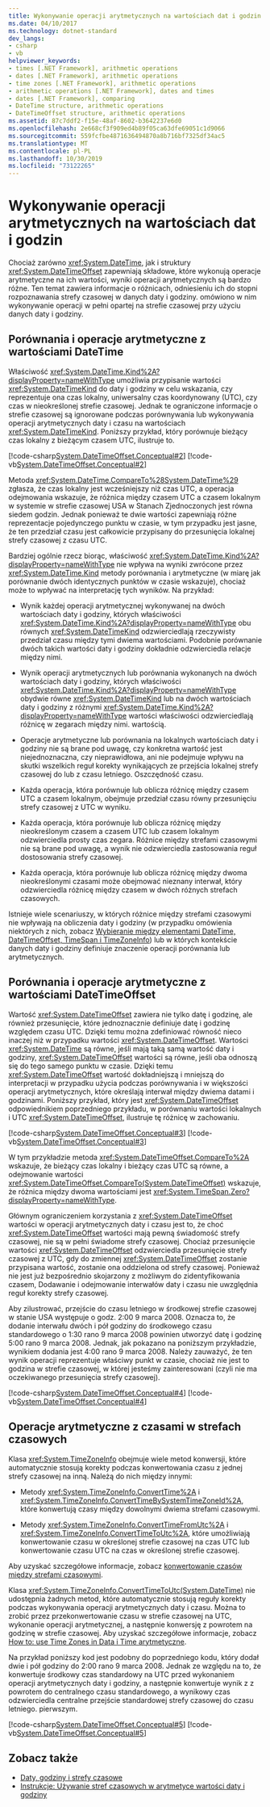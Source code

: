 ```yaml
---
title: Wykonywanie operacji arytmetycznych na wartościach dat i godzin
ms.date: 04/10/2017
ms.technology: dotnet-standard
dev_langs:
- csharp
- vb
helpviewer_keywords:
- times [.NET Framework], arithmetic operations
- dates [.NET Framework], arithmetic operations
- time zones [.NET Framework], arithmetic operations
- arithmetic operations [.NET Framework], dates and times
- dates [.NET Framework], comparing
- DateTime structure, arithmetic operations
- DateTimeOffset structure, arithmetic operations
ms.assetid: 87c7ddf2-f15e-48af-8602-b3642237e6d0
ms.openlocfilehash: 2e668cf3f909ed4b89f05ca63dfe69051c1d9066
ms.sourcegitcommit: 559fcfbe4871636494870a8b716bf7325df34ac5
ms.translationtype: MT
ms.contentlocale: pl-PL
ms.lasthandoff: 10/30/2019
ms.locfileid: "73122265"
---
```

# <a name="performing-arithmetic-operations-with-dates-and-times"></a>Wykonywanie operacji arytmetycznych na wartościach dat i godzin

Chociaż zarówno <xref:System.DateTime>, jak i struktury <xref:System.DateTimeOffset> zapewniają składowe, które wykonują operacje arytmetyczne na ich wartości, wyniki operacji arytmetycznych są bardzo różne. Ten temat zawiera informacje o różnicach, odniesieniu ich do stopni rozpoznawania strefy czasowej w danych daty i godziny. omówiono w nim wykonywanie operacji w pełni opartej na strefie czasowej przy użyciu danych daty i godziny.

## <a name="comparisons-and-arithmetic-operations-with-datetime-values"></a>Porównania i operacje arytmetyczne z wartościami DateTime

Właściwość <xref:System.DateTime.Kind%2A?displayProperty=nameWithType> umożliwia przypisanie wartości <xref:System.DateTimeKind> do daty i godziny w celu wskazania, czy reprezentuje ona czas lokalny, uniwersalny czas koordynowany (UTC), czy czas w nieokreślonej strefie czasowej. Jednak te ograniczone informacje o strefie czasowej są ignorowane podczas porównywania lub wykonywania operacji arytmetycznych daty i czasu na wartościach <xref:System.DateTimeKind>. Poniższy przykład, który porównuje bieżący czas lokalny z bieżącym czasem UTC, ilustruje to.

[!code-csharp[System.DateTimeOffset.Conceptual#2](../../../samples/snippets/csharp/VS_Snippets_CLR_System/system.DateTimeOffset.Conceptual/cs/Conceptual2.cs#2)]
[!code-vb[System.DateTimeOffset.Conceptual#2](../../../samples/snippets/visualbasic/VS_Snippets_CLR_System/system.DateTimeOffset.Conceptual/vb/Conceptual2.vb#2)]

Metoda <xref:System.DateTime.CompareTo%28System.DateTime%29> zgłasza, że czas lokalny jest wcześniejszy niż czas UTC, a operacja odejmowania wskazuje, że różnica między czasem UTC a czasem lokalnym w systemie w strefie czasowej USA w Stanach Zjednoczonych jest równa siedem godzin. Jednak ponieważ te dwie wartości zapewniają różne reprezentacje pojedynczego punktu w czasie, w tym przypadku jest jasne, że ten przedział czasu jest całkowicie przypisany do przesunięcia lokalnej strefy czasowej z czasu UTC.

Bardziej ogólnie rzecz biorąc, właściwość <xref:System.DateTime.Kind%2A?displayProperty=nameWithType> nie wpływa na wyniki zwrócone przez <xref:System.DateTime.Kind> metody porównania i arytmetyczne (w miarę jak porównanie dwóch identycznych punktów w czasie wskazuje), chociaż może to wpływać na interpretację tych wyników. Na przykład:

- Wynik każdej operacji arytmetycznej wykonywanej na dwóch wartościach daty i godziny, których właściwości <xref:System.DateTime.Kind%2A?displayProperty=nameWithType> obu równych <xref:System.DateTimeKind> odzwierciedlają rzeczywisty przedział czasu między tymi dwiema wartościami. Podobnie porównanie dwóch takich wartości daty i godziny dokładnie odzwierciedla relacje między nimi.

- Wynik operacji arytmetycznych lub porównania wykonanych na dwóch wartościach daty i godziny, których właściwości <xref:System.DateTime.Kind%2A?displayProperty=nameWithType> obydwie równe <xref:System.DateTimeKind> lub na dwóch wartościach daty i godziny z różnymi <xref:System.DateTime.Kind%2A?displayProperty=nameWithType> wartości właściwości odzwierciedlają różnicę w zegarach między nimi. wartością.

- Operacje arytmetyczne lub porównania na lokalnych wartościach daty i godziny nie są brane pod uwagę, czy konkretna wartość jest niejednoznaczna, czy nieprawidłowa, ani nie podejmuje wpływu na skutki wszelkich reguł korekty wynikających ze przejścia lokalnej strefy czasowej do lub z czasu letniego. Oszczędność czasu.

- Każda operacja, która porównuje lub oblicza różnicę między czasem UTC a czasem lokalnym, obejmuje przedział czasu równy przesunięciu strefy czasowej z UTC w wyniku.

- Każda operacja, która porównuje lub oblicza różnicę między nieokreślonym czasem a czasem UTC lub czasem lokalnym odzwierciedla prosty czas zegara. Różnice między strefami czasowymi nie są brane pod uwagę, a wynik nie odzwierciedla zastosowania reguł dostosowania strefy czasowej.

- Każda operacja, która porównuje lub oblicza różnicę między dwoma nieokreślonymi czasami może obejmować nieznany interwał, który odzwierciedla różnicę między czasem w dwóch różnych strefach czasowych.

Istnieje wiele scenariuszy, w których różnice między strefami czasowymi nie wpływają na obliczenia daty i godziny (w przypadku omówienia niektórych z nich, zobacz [Wybieranie między elementami DateTime, DateTimeOffset, TimeSpan i TimeZoneInfo](../../../docs/standard/datetime/choosing-between-datetime.md)) lub w których kontekście danych daty i godziny definiuje znaczenie operacji porównania lub arytmetycznych.

## <a name="comparisons-and-arithmetic-operations-with-datetimeoffset-values"></a>Porównania i operacje arytmetyczne z wartościami DateTimeOffset

Wartość <xref:System.DateTimeOffset> zawiera nie tylko datę i godzinę, ale również przesunięcie, które jednoznacznie definiuje datę i godzinę względem czasu UTC. Dzięki temu można zdefiniować równość nieco inaczej niż w przypadku wartości <xref:System.DateTimeOffset>. Wartości <xref:System.DateTime> są równe, jeśli mają taką samą wartość daty i godziny, <xref:System.DateTimeOffset> wartości są równe, jeśli oba odnoszą się do tego samego punktu w czasie. Dzięki temu <xref:System.DateTimeOffset> wartość dokładniejszą i mniejszą do interpretacji w przypadku użycia podczas porównywania i w większości operacji arytmetycznych, które określają interwał między dwiema datami i godzinami. Poniższy przykład, który jest <xref:System.DateTimeOffset> odpowiednikiem poprzedniego przykładu, w porównaniu wartości lokalnych i UTC <xref:System.DateTimeOffset>, ilustruje tę różnicę w zachowaniu.

[!code-csharp[System.DateTimeOffset.Conceptual#3](../../../samples/snippets/csharp/VS_Snippets_CLR_System/system.DateTimeOffset.Conceptual/cs/Conceptual3.cs#3)]
[!code-vb[System.DateTimeOffset.Conceptual#3](../../../samples/snippets/visualbasic/VS_Snippets_CLR_System/system.DateTimeOffset.Conceptual/vb/Conceptual3.vb#3)]

W tym przykładzie metoda <xref:System.DateTimeOffset.CompareTo%2A> wskazuje, że bieżący czas lokalny i bieżący czas UTC są równe, a odejmowanie wartości <xref:System.DateTimeOffset.CompareTo(System.DateTimeOffset)> wskazuje, że różnica między dwoma wartościami jest <xref:System.TimeSpan.Zero?displayProperty=nameWithType>.

Głównym ograniczeniem korzystania z <xref:System.DateTimeOffset> wartości w operacji arytmetycznych daty i czasu jest to, że choć <xref:System.DateTimeOffset> wartości mają pewną świadomość strefy czasowej, nie są w pełni świadome strefy czasowej. Chociaż przesunięcie wartości <xref:System.DateTimeOffset> odzwierciedla przesunięcie strefy czasowej z UTC, gdy do zmiennej <xref:System.DateTimeOffset> zostanie przypisana wartość, zostanie ona oddzielona od strefy czasowej. Ponieważ nie jest już bezpośrednio skojarzony z możliwym do zidentyfikowania czasem, Dodawanie i odejmowanie interwałów daty i czasu nie uwzględnia reguł korekty strefy czasowej.

Aby zilustrować, przejście do czasu letniego w środkowej strefie czasowej w stanie USA występuje o godz. 2:00 9 marca 2008. Oznacza to, że dodanie interwału dwóch i pół godziny do środkowego czasu standardowego o 1:30 rano 9 marca 2008 powinien utworzyć datę i godzinę 5:00 rano 9 marca 2008. Jednak, jak pokazano na poniższym przykładzie, wynikiem dodania jest 4:00 rano 9 marca 2008. Należy zauważyć, że ten wynik operacji reprezentuje właściwy punkt w czasie, chociaż nie jest to godzina w strefie czasowej, w której jesteśmy zainteresowani (czyli nie ma oczekiwanego przesunięcia strefy czasowej).

[!code-csharp[System.DateTimeOffset.Conceptual#4](../../../samples/snippets/csharp/VS_Snippets_CLR_System/system.DateTimeOffset.Conceptual/cs/Conceptual4.cs#4)]
[!code-vb[System.DateTimeOffset.Conceptual#4](../../../samples/snippets/visualbasic/VS_Snippets_CLR_System/system.DateTimeOffset.Conceptual/vb/Conceptual4.vb#4)]

## <a name="arithmetic-operations-with-times-in-time-zones"></a>Operacje arytmetyczne z czasami w strefach czasowych

Klasa <xref:System.TimeZoneInfo> obejmuje wiele metod konwersji, które automatycznie stosują korekty podczas konwertowania czasu z jednej strefy czasowej na inną. Należą do nich między innymi:

- Metody <xref:System.TimeZoneInfo.ConvertTime%2A> i <xref:System.TimeZoneInfo.ConvertTimeBySystemTimeZoneId%2A>, które konwertują czasy między dowolnymi dwiema strefami czasowymi.

- Metody <xref:System.TimeZoneInfo.ConvertTimeFromUtc%2A> i <xref:System.TimeZoneInfo.ConvertTimeToUtc%2A>, które umożliwiają konwertowanie czasu w określonej strefie czasowej na czas UTC lub konwertowanie czasu UTC na czas w określonej strefie czasowej.

Aby uzyskać szczegółowe informacje, zobacz [konwertowanie czasów między strefami czasowymi](../../../docs/standard/datetime/converting-between-time-zones.md).

Klasa <xref:System.TimeZoneInfo.ConvertTimeToUtc(System.DateTime)> nie udostępnia żadnych metod, które automatycznie stosują reguły korekty podczas wykonywania operacji arytmetycznych daty i czasu. Można to zrobić przez przekonwertowanie czasu w strefie czasowej na UTC, wykonanie operacji arytmetycznej, a następnie konwersję z powrotem na godzinę w strefie czasowej. Aby uzyskać szczegółowe informacje, zobacz [How to: use Time Zones in Data i Time arytmetyczne](../../../docs/standard/datetime/use-time-zones-in-arithmetic.md).

Na przykład poniższy kod jest podobny do poprzedniego kodu, który dodał dwie i pół godziny do 2:00 rano 9 marca 2008. Jednak ze względu na to, że konwertuje środkowy czas standardowy na UTC przed wykonaniem operacji arytmetycznych daty i godziny, a następnie konwertuje wynik z z powrotem do centralnego czasu standardowego, a wynikowy czas odzwierciedla centralne przejście standardowej strefy czasowej do czasu letniego. pierwszym.

[!code-csharp[System.DateTimeOffset.Conceptual#5](../../../samples/snippets/csharp/VS_Snippets_CLR_System/system.DateTimeOffset.Conceptual/cs/Conceptual5.cs#5)]
[!code-vb[System.DateTimeOffset.Conceptual#5](../../../samples/snippets/visualbasic/VS_Snippets_CLR_System/system.DateTimeOffset.Conceptual/vb/Conceptual5.vb#5)]

## <a name="see-also"></a>Zobacz także

- [Daty, godziny i strefy czasowe](../../../docs/standard/datetime/index.md)
- [Instrukcje: Używanie stref czasowych w arytmetyce wartości daty i godziny](../../../docs/standard/datetime/use-time-zones-in-arithmetic.md)
